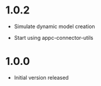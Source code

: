 # 1.0.2

* Simulate dynamic model creation

* Start using appc-connector-utils

# 1.0.0

* Initial version released
